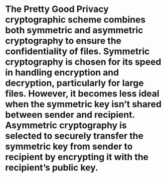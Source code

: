 # The Pretty Good Privacy cryptographic scheme combines both symmetric and asymmetric cryptography to ensure the confidentiality of files. Symmetric cryptography is chosen for its speed in handling encryption and decryption, particularly for large files. However, it becomes less ideal when the symmetric key isn’t shared between sender and recipient. Asymmetric cryptography is selected to securely transfer the symmetric key from sender to recipient by encrypting it with the recipient’s public key.
